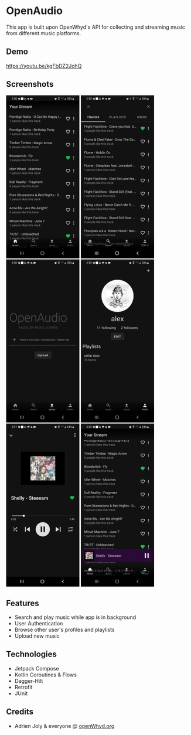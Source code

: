 # OpenAudio
This app is built upon OpenWhyd's API for collecting and streaming music from different music platforms.

## Demo
https://youtu.be/kgFbDZ2JohQ

## Screenshots
<img src="https://github.com/alexllanas/open-audio/blob/main/metadata/images/screenshots/stream.jpg" alt="drawing" width="200"/>  <img src="https://github.com/alexllanas/open-audio/blob/main/metadata/images/screenshots/search.jpg" alt="drawing" width="200"/>  <img src="https://github.com/alexllanas/open-audio/blob/main/metadata/images/screenshots/upload.jpg" alt="drawing" width="200"/>  <img src="https://github.com/alexllanas/open-audio/blob/main/metadata/images/screenshots/profile.jpg" alt="drawing" width="200"/>
<img src="https://github.com/alexllanas/open-audio/blob/main/metadata/images/screenshots/media_player.jpg" alt="drawing" width="200"/> <img src="https://github.com/alexllanas/open-audio/blob/main/metadata/images/screenshots/stream_with_player.jpg" alt="drawing" width="200"/>

## Features
- Search and play music while app is in background
- User Authentication
- Browse other user's profiles and playlists
- Upload new music

## Technologies
- Jetpack Compose
- Kotlin Coroutines & Flows
- Dagger-Hilt
- Retrofit
- JUnit

## Credits
- Adrien Joly & everyone @ [openWhyd.org ](https://github.com/openwhyd)
